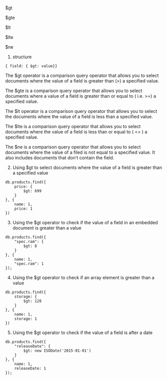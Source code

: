 $gt 

$gte

$lt

$lte

$ne

1) structure 

```
{ field: { $gt: value}}
```

The $gt operator is a comparison query operator that allows you to select documents where the value of a field is greater than (>) a specified value.

The $gte is a comparison query operator that allows you to select documents where a value of a field is greater than or equal to ( i.e. >=) a specified value.

The $lt operator is a comparison query operator that allows you to select the documents where the value of a field is less than a specified value.

The $lte is a comparison query operator that allows you to select documents where the value of a field is less than or equal to ( <= ) a specified value.

The $ne is a comparison query operator that allows you to select documents where the value of a filed is not equal to a specified value. It also includes documents that don’t contain the field.


2) Using $gt to select documents where the value of a field is greater than a specified value

```
db.products.find({
    price: {
        $gt: 699
    }
}, {
    name: 1,
    price: 1
})
```

3) Using the $gt operator to check if the value of a field in an embedded document is greater than a value

```
db.products.find({
    "spec.ram": {
        $gt: 8
    }
}, {
    name: 1,
    "spec.ram": 1
});
```

4) Using the $gt operator to check if an array element is greater than a value

```
db.products.find({
    storage: {
        $gt: 128
    }
}, {
    name: 1,
    storage: 1
})
```

5) Using the $gt operator to check if the value of a field is after a date

```
db.products.find({
    "releaseDate": {
        $gt: new ISODate('2015-01-01')
    }
}, {
    name: 1,
    releaseDate: 1
});
```



